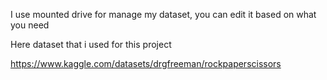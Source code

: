 I use mounted drive for manage my dataset, you can edit it based on what you need

Here dataset that i used for this project

https://www.kaggle.com/datasets/drgfreeman/rockpaperscissors
